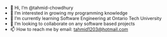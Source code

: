 - 👋 Hi, I’m @tahmid-chowdhury
- 👀 I’m interested in growing my programming knowledge
- 🌱 I’m currently learning Software Engineering at Ontario Tech University
- 💞️ I’m looking to collaborate on any software based projects
- 📫 How to reach me by email: tahmid1203@hotmail.com

<!---
tahmid-chowdhury/tahmid-chowdhury is a ✨ special ✨ repository because its `README.md` (this file) appears on your GitHub profile.
You can click the Preview link to take a look at your changes.
--->
